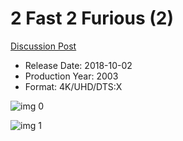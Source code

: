 # 2 Fast 2 Furious (2)

[Discussion Post](https://www.avsforum.com/threads/bass-eq-for-filtered-movies.2995212/post-56898642)

* Release Date: 2018-10-02
* Production Year: 2003
* Format: 4K/UHD/DTS:X

![img 0](https://i.imgur.com/TRIM1c0.jpg)

![img 1](https://i.imgur.com/s1wOI7i.png)

